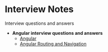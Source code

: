 # Interview Notes

Interview questions and answers

- **Angular interview questions and answers**
    - [Angular](https://github.com/sunilsoni/interview-notes/blob/main/angular/Angular.md)
    - [Angular Routing and Navigation](https://github.com/sunilsoni/interview-notes/blob/main/angular/angular-routing.md#1-angular-routing-and-navigation)




